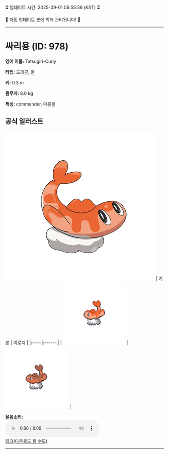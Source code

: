 
⏳ 업데이트 시간: 2025-09-01 06:55:36 (KST) ⏳

🤖 자동 업데이트 봇에 의해 관리됩니다! 🤖

---

# 싸리용 (ID: 978)
**영어 이름:** Tatsugiri-Curly

**타입:** 드래곤, 물

**키:** 0.3 m

**몸무게:** 8.0 kg

**특성:** commander, 마중물

## 공식 일러스트
![](https://raw.githubusercontent.com/PokeAPI/sprites/master/sprites/pokemon/other/official-artwork/978.png)
| 기본 | 이로치 |
|:----:|:------:|
| <img src="https://raw.githubusercontent.com/PokeAPI/sprites/master/sprites/pokemon/978.png" width="200"> | <img src="https://raw.githubusercontent.com/PokeAPI/sprites/master/sprites/pokemon/shiny/978.png" width="200"> |

**울음소리:**<br><audio controls src="https://raw.githubusercontent.com/PokeAPI/cries/main/cries/pokemon/latest/978.ogg"></audio><br> [링크(다운로드 될 수도)](https://raw.githubusercontent.com/PokeAPI/cries/main/cries/pokemon/latest/978.ogg)


---
